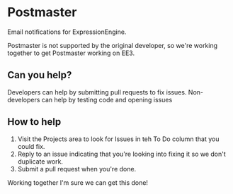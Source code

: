 # Postmaster
Email notifications for ExpressionEngine.

Postmaster is not supported by the original developer, so we're working together to get Postmaster working on EE3.

## Can you help?

Developers can help by submitting pull requests to fix issues.
Non-developers can help by testing code and opening issues 

## How to help

1. Visit the Projects area to look for Issues in teh To Do column that you could fix.
2. Reply to an issue indicating that you're looking into fixing it so we don't duplicate work.
3. Submit a pull request when you're done.

Working together I'm sure we can get this done!